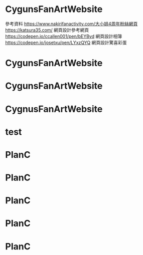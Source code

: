 # CygunsFanArtWebsite
參考資料
https://www.nakirifanactivity.com/大小姐4周年粉絲網頁
https://katsura35.com/ 網頁設計參考網頁
https://codepen.io/ccallen001/pen/bEYByd 網頁設計相簿
https://codepen.io/josetxu/pen/LYxzQYQ 網頁設計驚喜彩蛋

# CygunsFanArtWebsite
# CygunsFanArtWebsite
# CygnusFanArtWebsite
# test
# PlanC
# PlanC
# PlanC
# PlanC
# PlanC
